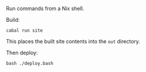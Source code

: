 Run commands from a Nix shell.

Build:

    cabal run site

This places the built site contents into the `out` directory.

Then deploy:

    bash ./deploy.bash
